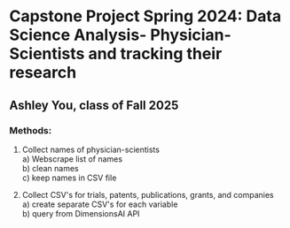 # Capstone Project Spring 2024: Data Science Analysis- Physician-Scientists and tracking their research

## Ashley You, class of Fall 2025

### Methods:
1. Collect names of physician-scientists <br />
 a) Webscrape list of names <br />
 b) clean names <br />
 c) keep names in CSV file <br />

2. Collect CSV's for trials, patents, publications, grants, and companies  <br />
  a) create separate CSV's for each variable <br />
  b) query from DimensionsAI API


